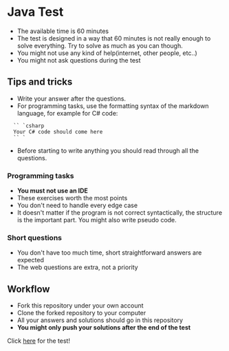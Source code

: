 # Java Test

-	The available time is 60 minutes
- The test is designed in a way that 60 minutes is not really enough to solve everything. Try to solve as much as you can though.
-	You might not use any kind of help(internet, other people, etc..)
- You might not ask questions during the test

## Tips and tricks

- Write your answer after the questions.
- For programming tasks, use the formatting syntax of the markdown language, for example for C# code:
```text
  `` `csharp
  Your C# code should come here
  `` ` 
```
-	Before starting to write anything you should read through all the questions.

### Programming tasks
- **You must not use an IDE**
- These exercises worth the most points
- You don't need to handle every edge case
- It doesn't matter if the program is not correct syntactically, the structure is the important part. You might also write pseudo code.

### Short questions
- You don't have too much time, short straightforward answers are expected
- The web questions are extra, not a priority

## Workflow

- Fork this repository under your own account
- Clone the forked repository to your computer
- All your answers and solutions should go in this repository
- **You might only push your solutions after the end of the test**

Click [here](test.md) for the test!
